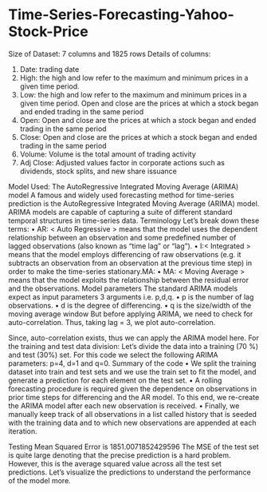 # Time-Series-Forecasting-Yahoo-Stock-Price
Size of Dataset:  7 columns and 1825 rows
Details of columns:
1.	Date: trading date
2.	High: the high and low refer to the maximum and minimum prices in a given time period.
3.	Low: the high and low refer to the maximum and minimum prices in a given time period. Open and close are the prices at which a stock began and ended trading in the same period
4.	Open: Open and close are the prices at which a stock began and ended trading in the same period
5.	Close: Open and close are the prices at which a stock began and ended trading in the same period
6.	Volume: Volume is the total amount of trading activity
7.	Adj Close: Adjusted values factor in corporate actions such as dividends, stock splits, and new share issuance
 
Model Used: The AutoRegressive Integrated Moving Average (ARIMA) model
A famous and widely used forecasting method for time-series prediction is the AutoRegressive Integrated Moving Average (ARIMA) model. ARIMA models are capable of capturing a suite of different standard temporal structures in time-series data.
Terminology
Let’s break down these terms:
•	AR: < Auto Regressive > means that the model uses the dependent relationship between an observation and some predefined number of lagged observations (also known as “time lag” or “lag”).
•	I:< Integrated > means that the model employs differencing of raw observations (e.g. it subtracts an observation from an observation at the previous time step) in order to make the time-series stationary.MA:
•	MA: < Moving Average > means that the model exploits the relationship between the residual error and the observations.
Model parameters
The standard ARIMA models expect as input parameters 3 arguments i.e. p,d,q.
•	p is the number of lag observations.
•	d is the degree of differencing.
•	q is the size/width of the moving average window
But before applying ARIMA, we need to check for auto-correlation. Thus, taking lag = 3, we plot auto-correlation.


 
Since, auto-correlation exists, thus we can apply the ARIMA model here.
For the training and test data division:
Let’s divide the data into a training (70 %) and test (30%) set. For this code we select the following ARIMA parameters: p=4, d=1 and q=0.
Summary of the code
•	We split the training dataset into train and test sets and we use the train set to fit the model, and generate a prediction for each element on the test set.
•	A rolling forecasting procedure is required given the dependence on observations in prior time steps for differencing and the AR model. To this end, we re-create the ARIMA model after each new observation is received.
•	Finally, we manually keep track of all observations in a list called history that is seeded with the training data and to which new observations are appended at each iteration.

Testing Mean Squared Error is 1851.0071852429596
The MSE of the test set is quite large denoting that the precise prediction is a hard problem. However, this is the average squared value across all the test set predictions. Let’s visualize the predictions to understand the performance of the model more.

 
